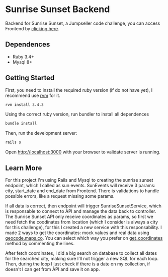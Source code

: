 # Sunrise Sunset Backend
Backend for Sunrise Sunset, a Jumpseller code challenge, you can access Frontend by [clicking here](https://github.com/dfop02/sunrise-sunset-frontend).

## Dependences
- Ruby 3.4+
- Mysql 8+

## Getting Started

First, you need to install the required ruby version (if do not have yet), I recommend use [rvm](https://rvm.io/) for it.
```bash
rvm install 3.4.3
```

Using the correct ruby version, run bundler to install all dependences
```bash
bundle install
```

Then, run the development server:
```bash
rails s
```

Open [http://localhost:3000](http://localhost:3000) with your browser to validate server is running.

## Learn More

For this project I'm using Rails and Mysql to creating the sunrise sunset endpoint, which I called as sun events. SunEvents will receive 3 params: city, start_date and end_date from Frontend. There is validations to handle possible errors, like a request missing some params.

If all data is correct, then endpoint will trigger SunriseSunsetService, which is responsable to connect to API and manage the data back to controller. The Sunrise Sunset API only receive coordinates as params, so first we need fetch the coodinates from location (which I consider is always a city for this challenge), for this I created a new service with this responsability. I made 2 ways to get the coordinates: mock values and real data using [geocode.maps.co](https://geocode.maps.co/). You can select which way you prefer on [get_coordinates](https://github.com/dfop02/sunrise-sunset-backend/blob/main/app/services/sunset_sunrise_service.rb#L72-L75) method by commenting the lines.

After fetch coordinates, I did a big search on database to collect all dates for the searched city, making sure I'll not trigger a new SQL for each loop. Then, during the loop I just check if there is a date on my collection, if doesn't I can get from API and save it on app.